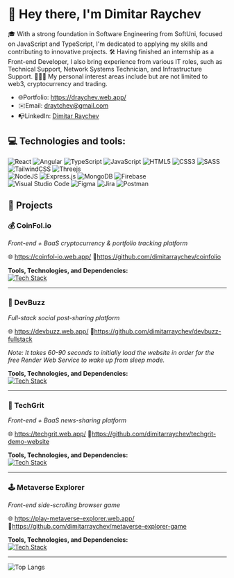 # 👋 Hey there, I'm Dimitar Raychev

🎓 With a strong foundation in Software Engineering from SoftUni, focused on JavaScript and TypeScript, I'm dedicated to applying my skills and contributing to innovative projects. 
🛠️ Having finished an internship as a Front-end Developer, I also bring experience from various IT roles, such as Technical Support, Network Systems Technician, and Infrastructure Support.
👨🏻‍💻 My personal interest areas include but are not limited to web3, cryptocurrency and trading.

- 🌐Portfolio: https://draychev.web.app/
- ✉️Email: draytchev@gmail.com
- 📭LinkedIn: [Dimitar Raychev](https://linkedin.com/in/dimitaraychev)

## 💻 Technologies and tools:

![React](https://img.shields.io/badge/react-%2320232a.svg?style=for-the-badge&logo=react&logoColor=%2361DAFB)
![Angular](https://img.shields.io/badge/angular-%23DD0031.svg?style=for-the-badge&logo=angular&logoColor=white)
![TypeScript](https://img.shields.io/badge/typescript-%23007ACC.svg?style=for-the-badge&logo=typescript&logoColor=white)
![JavaScript](https://img.shields.io/badge/javascript-%23323330.svg?style=for-the-badge&logo=javascript&logoColor=%23F7DF1E)
![HTML5](https://img.shields.io/badge/html5-%23E34F26.svg?style=for-the-badge&logo=html5&logoColor=white)
![CSS3](https://img.shields.io/badge/css3-%231572B6.svg?style=for-the-badge&logo=css3&logoColor=white)
![SASS](https://img.shields.io/badge/SASS-hotpink.svg?style=for-the-badge&logo=SASS&logoColor=white)
![TailwindCSS](https://img.shields.io/badge/tailwindcss-%2338B2AC.svg?style=for-the-badge&logo=tailwind-css&logoColor=white)
![Threejs](https://img.shields.io/badge/threejs-black?style=for-the-badge&logo=three.js&logoColor=white)  
![NodeJS](https://img.shields.io/badge/node.js-6DA55F?style=for-the-badge&logo=node.js&logoColor=white)
![Express.js](https://img.shields.io/badge/express.js-%23404d59.svg?style=for-the-badge&logo=express&logoColor=%2361DAFB)
![MongoDB](https://img.shields.io/badge/MongoDB-%234ea94b.svg?style=for-the-badge&logo=mongodb&logoColor=white)
![Firebase](https://img.shields.io/badge/firebase-a08021?style=for-the-badge&logo=firebase&logoColor=ffcd34)  
![Visual Studio Code](https://img.shields.io/badge/Visual%20Studio%20Code-0078d7.svg?style=for-the-badge&logo=visual-studio-code&logoColor=white)
![Figma](https://img.shields.io/badge/figma-%23F24E1E.svg?style=for-the-badge&logo=figma&logoColor=white)
![Jira](https://img.shields.io/badge/jira-%230A0FFF.svg?style=for-the-badge&logo=jira&logoColor=white)
![Postman](https://img.shields.io/badge/Postman-FF6C37?style=for-the-badge&logo=postman&logoColor=white)

## 📂 Projects

### 💰 CoinFol.io
*Front-end + BaaS cryptocurrency & portfolio tracking platform*

🌐 https://coinfol-io.web.app/ 🔗https://github.com/dimitarraychev/coinfolio

**Tools, Technologies, and Dependencies:**  
[![Tech Stack](https://skillicons.dev/icons?i=react,js,html,css,vite,firebase)](https://skillicons.dev)

---

### 🧇 DevBuzz
*Full-stack social post-sharing platform*

🌐 https://devbuzz.web.app/ 🔗https://github.com/dimitarraychev/devbuzz-fullstack

_Note: It takes 60-90 seconds to initially load the website in order for the free Render Web Service to wake up from sleep mode._

**Tools, Technologies, and Dependencies:**  
[![Tech Stack](https://skillicons.dev/icons?i=angular,typescript,sass,nodejs,express,javascript,mongodb,firebase)](https://skillicons.dev)

---

### 💠 TechGrit
*Front-end + BaaS news-sharing platform*

🌐 https://techgrit.web.app/ 🔗https://github.com/dimitarraychev/techgrit-demo-website

**Tools, Technologies, and Dependencies:**  
[![Tech Stack](https://skillicons.dev/icons?i=javascript,html,css,lit,firebase)](https://skillicons.dev)

---

### 🕹️ Metaverse Explorer
*Front-end side-scrolling browser game*

🌐 https://play-metaverse-explorer.web.app/ 🔗https://github.com/dimitarraychev/metaverse-explorer-game

**Tools, Technologies, and Dependencies:**  
[![Tech Stack](https://skillicons.dev/icons?i=javascript,html,css,firebase)](https://skillicons.dev)

---

![Top Langs](https://github-readme-stats.vercel.app/api/top-langs/?username=dimitarraychev&layout=donut&theme=dark)
